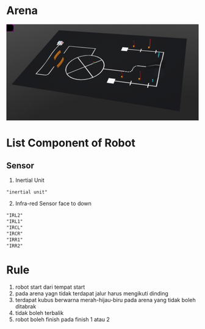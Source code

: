 # Arena
![alt text](https://github.com/2black0/webots-laboratory/blob/main/competition/line-arena/complete_robot.png)

# List Component of Robot
## Sensor
1. Inertial Unit 
```
"inertial unit"
```
2. Infra-red Sensor face to down
```
"IRL2"
"IRL1"
"IRCL"
"IRCR"
"IRR1"
"IRR2"
```
# Rule
1. robot start dari tempat start
2. pada arena yagn tidak terdapat jalur harus mengikuti dinding 
3. terdapat kubus berwarna merah-hijau-biru pada arena yang tidak boleh ditabrak
4. tidak boleh terbalik
5. robot boleh finish pada finish 1 atau 2